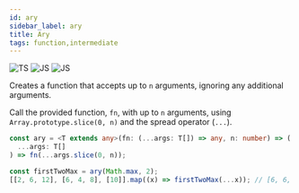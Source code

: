```yaml
---
id: ary
sidebar_label: ary
title: Ary
tags: function,intermediate
---
```


![TS](https://img.shields.io/badge/supports-typescript-blue.svg?style=flat-square)
![JS](https://img.shields.io/badge/supports-javascript-yellow.svg?style=flat-square)
![JS](https://img.shields.io/badge/supports-deno-green.svg?style=flat-square)

Creates a function that accepts up to `n` arguments, ignoring any additional arguments.

Call the provided function, `fn`, with up to `n` arguments, using `Array.prototype.slice(0, n)` and the spread operator (`...`).

```ts
const ary = <T extends any>(fn: (...args: T[]) => any, n: number) => (
  ...args: T[]
) => fn(...args.slice(0, n));
```

```ts
const firstTwoMax = ary(Math.max, 2);
[[2, 6, 12], [6, 4, 8], [10]].map((x) => firstTwoMax(...x)); // [6, 6, 10]
```
